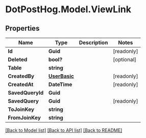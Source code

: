 # DotPostHog.Model.ViewLink

## Properties

Name | Type | Description | Notes
------------ | ------------- | ------------- | -------------
**Id** | **Guid** |  | [readonly] 
**Deleted** | **bool?** |  | [optional] 
**Table** | **string** |  | 
**CreatedBy** | [**UserBasic**](UserBasic.md) |  | [readonly] 
**CreatedAt** | **DateTime** |  | [readonly] 
**SavedQueryId** | **Guid** |  | 
**SavedQuery** | **Guid** |  | [readonly] 
**ToJoinKey** | **string** |  | 
**FromJoinKey** | **string** |  | 

[[Back to Model list]](../README.md#documentation-for-models) [[Back to API list]](../README.md#documentation-for-api-endpoints) [[Back to README]](../README.md)

